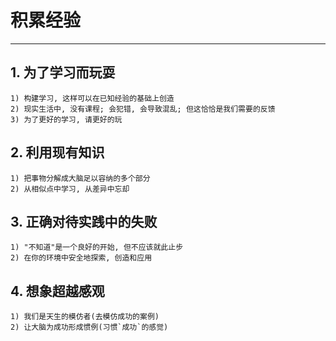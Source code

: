 # **积累经验**
***


## **1. 为了学习而玩耍**
    1) 构建学习, 这样可以在已知经验的基础上创造
    2) 现实生活中, 没有课程; 会犯错, 会导致混乱; 但这恰恰是我们需要的反馈
    3) 为了更好的学习, 请更好的玩


## **2. 利用现有知识**
    1) 把事物分解成大脑足以容纳的多个部分
    2) 从相似点中学习, 从差异中忘却


## **3. 正确对待实践中的失败**
    1) "不知道"是一个良好的开始, 但不应该就此止步
    2) 在你的环境中安全地探索, 创造和应用


## **4. 想象超越感观**
    1) 我们是天生的模仿者(去模仿成功的案例)
    2) 让大脑为成功形成惯例(习惯`成功`的感觉)
